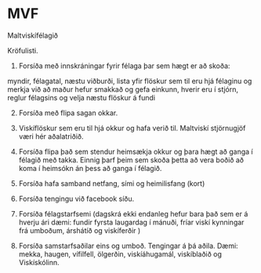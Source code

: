# MVF
Maltviskífélagið

Kröfulisti.

1.	Forsíða með innskráningar fyrir félaga þar sem hægt er að skoða:

myndir, félagatal, næstu viðburði, lista yfir flöskur sem til eru hjá félaginu og merkja við að maður hefur smakkað og gefa einkunn, hverir eru í stjórn, reglur félagsins og velja næstu flöskur á fundi 

2.	Forsíða með flipa sagan okkar.

3.	Viskíflöskur sem eru til hjá okkur og hafa verið til. Maltviskí stjörnugjöf væri hér aðalatriðið. 

4.	Forsíða flipa það sem stendur heimsækja okkur og þara hægt að ganga í félagið með takka. Einnig þarf þeim sem skoða þetta að vera boðið að koma í heimsókn án þess að ganga í félagið. 

5.	Forsíða hafa samband netfang, sími og heimilisfang (kort)

6.	Forsíða tengingu við facebook síðu.

7.	Forsíða félagstarfsemi (dagskrá ekki endanleg hefur bara það sem er á hverju ári dæmi: fundir fyrsta laugardag í mánuði, fríar viskí kynningar frá umboðum,  árshátíð og viskíferðir )

8.	Forsíða samstarfsaðilar eins og umboð. Tengingar á þá aðila. Dæmi: mekka, haugen, vífilfell, ölgerðin, viskíáhugamál, viskíblaðið og Viskískólinn.


